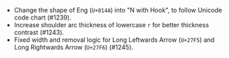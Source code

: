  * Change the shape of Eng (`U+014A`) into "N with Hook", to follow Unicode code chart (#1239).
 * Increase shoulder arc thickness of lowercase `r` for better thickness contrast (#1243).
 * Fixed width and removal logic for Long Leftwards Arrow (`U+27F5`) and Long Rightwards Arrow (`U+27F6`) (#1245).

